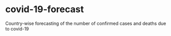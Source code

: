 # covid-19-forecast
Country-wise forecasting of the number of confirmed cases and deaths due to covid-19
